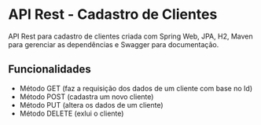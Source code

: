 # API Rest - Cadastro de Clientes
API Rest para cadastro de clientes criada com Spring Web, JPA, H2, Maven para gerenciar as dependências e Swagger para documentação. 

## Funcionalidades
- Método GET (faz a requisição dos dados de um cliente com base no Id)
- Método POST (cadastra um novo cliente)
- Método PUT (altera os dados de um cliente)
- Método DELETE (exlui o cliente)
